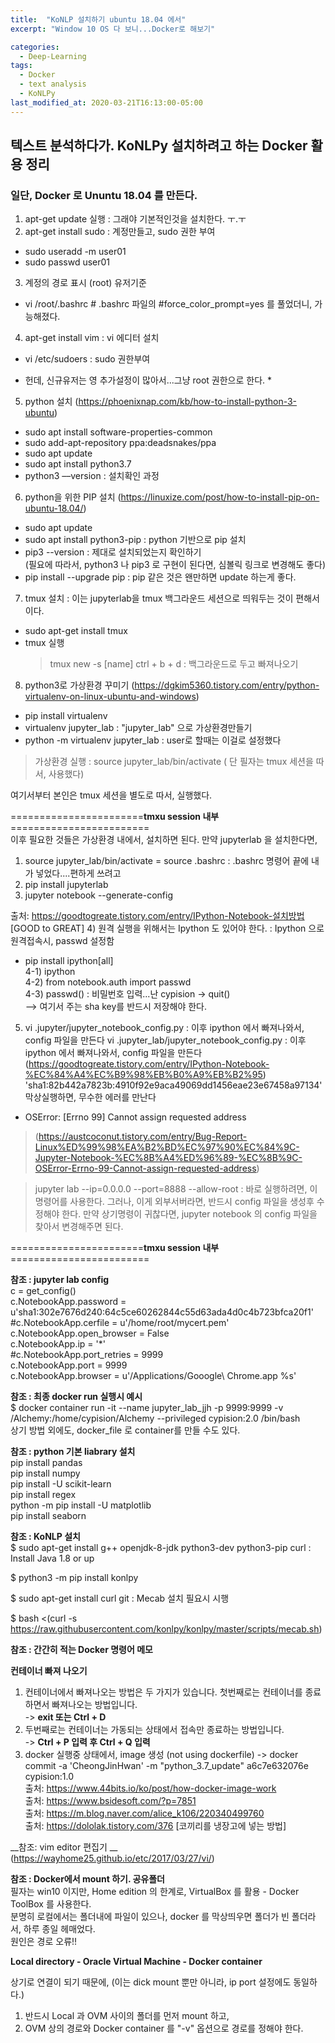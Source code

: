 ```yaml
---
title:  "KoNLP 설치하기 ubuntu 18.04 에서"
excerpt: "Window 10 OS 다 보니...Docker로 해보기"

categories:
  - Deep-Learning
tags:
  - Docker
  - text analysis
  - KoNLPy
last_modified_at: 2020-03-21T16:13:00-05:00
---
```


## 텍스트 분석하다가. KoNLPy 설치하려고 하는 Docker 활용 정리

### 일단, Docker 로 Ununtu 18.04 를 만든다.

1. apt-get update 실행 : 그래야 기본적인것을 설치한다. ㅜ.ㅜ  
2. apt-get install sudo : 계정만들고, sudo 권한 부여  
 - sudo useradd -m user01
 - sudo passwd user01 
 
3. 계정의 경로 표시 (root) 유저기준
 - vi /root/.bashrc # .bashrc 파일의 #force_color_prompt=yes 를 풀었더니, 가능해졌다.  
 
4. apt-get install vim : vi 에디터 설치
 - vi /etc/sudoers  :  sudo 권한부여  
 * 헌데,  신규유저는 영 추가설정이 많아서...그냥 root 권한으로 한다. *
 
5. python 설치 (https://phoenixnap.com/kb/how-to-install-python-3-ubuntu)
 - sudo apt install software-properties-common
 - sudo add-apt-repository ppa:deadsnakes/ppa
 - sudo apt update
 - sudo apt install python3.7
 - python3 ––version : 설치확인 과정
6. python을 위한 PIP 설치 (https://linuxize.com/post/how-to-install-pip-on-ubuntu-18.04/)
 - sudo apt update
 - sudo apt install python3-pip : python 기반으로 pip 설치
 - pip3 --version : 제대로 설치되었는지 확인하기  
   (필요에 따라서, python3 나 pip3 로 구현이 된다면,  심볼릭 링크로 변경해도 좋다)  
 - pip install --upgrade pip : pip 같은 것은 왠만하면 update 하는게 좋다.

7. tmux 설치 : 이는 jupyterlab을 tmux 백그라운드 세션으로 띄워두는 것이 편해서이다.
 - sudo apt-get install tmux
 - tmux 실행
   > tmux new -s [name]
   > ctrl + b + d : 백그라운드로 두고 빠져나오기


8. python3로 가상환경 꾸미기 (https://dgkim5360.tistory.com/entry/python-virtualenv-on-linux-ubuntu-and-windows)
 - pip install virtualenv  
 - virtualenv jupyter_lab : "jupyter_lab" 으로 가상환경만들기  
 - python -m virtualenv jupyter_lab : user로 할때는 이걸로 설정했다 
 > 가상환경 실행 : source jupyter_lab/bin/activate ( 단 필자는 tmux 세션을 따서, 사용했다)

여기서부터 본인은 tmux 세션을 별도로 따서, 실행했다.  
  
=======================__tmxu session 내부__========================  
이후 필요한 것들은 가상환경 내에서, 설치하면 된다. 만약 jupyterlab 을 설치한다면, 

1) source jupyter_lab/bin/activate = source .bashrc : .bashrc 명령어 끝에 내가 넣었다....편하게 쓰려고  
2) pip install jupyterlab  
3) jupyter notebook --generate-config

출처: https://goodtogreate.tistory.com/entry/IPython-Notebook-설치방법 [GOOD to GREAT]
4) 원격 실행을 위해서는 Ipython 도 있어야 한다. : Ipython 으로 원격접속시, passwd 설정함
 - pip install ipython[all]  
 4-1) ipython  
 4-2) from notebook.auth import passwd  
 4-3) passwd() : 비밀번호 입력...난 cypision  -> quit()  
    --> 여기서 주는 sha key를 반드시 저장해야 한다.  
    
 5) vi .jupyter/jupyter_notebook_config.py  : 이후 ipython 에서 빠져나와서, config 파일을 만든다
    vi .jupyter_lab/jupyter_notebook_config.py  : 이후 ipython 에서 빠져나와서, config 파일을 만든다
 (https://goodtogreate.tistory.com/entry/IPython-Notebook-%EC%84%A4%EC%B9%98%EB%B0%A9%EB%B2%95)  
   'sha1:82b442a7823b:4910f92e9aca49069dd1456eae23e67458a97134'  
막상실행하면, 무수한 에러를 만난다
- OSError: [Errno 99] Cannot assign requested address
> (https://austcoconut.tistory.com/entry/Bug-Report-Linux%ED%99%98%EA%B2%BD%EC%97%90%EC%84%9C-Jupyter-Notebook-%EC%8B%A4%ED%96%89-%EC%8B%9C-OSError-Errno-99-Cannot-assign-requested-address)  

> jupyter lab --ip=0.0.0.0 --port=8888 --allow-root  : 바로 실행하려면, 이 명령어를 사용한다. 그러나, 이게 외부서버라면, 반드시 config 파일을 생성후 수정해야 한다.
  만약 상기명령이 귀찮다면, jupyter notebook 의 config 파일을 찾아서 변경해주면 된다.  
  
=======================__tmxu session 내부__========================

**참조 : jupyter lab config**  
    c = get_config()  
    c.NotebookApp.password = u'sha1:302e7676d240:64c5ce60262844c55d63ada4d0c4b723bfca20f1'  
    #c.NotebookApp.cerfile = u'/home/root/mycert.pem'  
    c.NotebookApp.open_browser = False  
    c.NotebookApp.ip = '*'  
    #c.NotebookApp.port_retries = 9999  
    c.NotebookApp.port = 9999  
    c.NotebookApp.browser = u'/Applications/Gooogle\ Chrome.app %s'

**참조 : 최종 docker run 실행시 예시**  
$ docker container run -it --name jupyter_lab_jjh -p 9999:9999 -v /Alchemy:/home/cypision/Alchemy --privileged cypision:2.0 /bin/bash  
상기 방법 외에도, docker_file 로 container를 만들 수도 있다.

**참조 : python 기본 liabrary 설치**  
pip install pandas  
pip install numpy  
pip install -U scikit-learn  
pip install regex  
python -m pip install -U matplotlib  
pip install seaborn  

**참조 : KoNLP 설치**  
$ sudo apt-get install g++ openjdk-8-jdk python3-dev python3-pip curl : Install Java 1.8 or up  

$ python3 -m pip install konlpy  

$ sudo apt-get install curl git : Mecab 설치 필요시 시행  

$ bash <(curl -s https://raw.githubusercontent.com/konlpy/konlpy/master/scripts/mecab.sh)  

__참조 : 간간히 적는 Docker 명령어 메모__

**컨테이너 빠져 나오기**
1) 컨테이너에서 빠져나오는 방법은 두 가지가 있습니다. 첫번째로는 컨테이너를 종료하면서 빠져나오는 방법입니다.  
  -> __exit 또는 Ctrl + D__  
2) 두번째로는 컨테이너는 가동되는 상태에서 접속만 종료하는 방법입니다.  
  -> __Ctrl + P 입력 후 Ctrl + Q 입력__  
3) docker 실행중 상태에서, image 생성 (not using dockerfile)
 -> docker commit -a 'CheongJinHwan' -m "python_3.7_update" a6c7e632076e cypision:1.0  
출처: https://www.44bits.io/ko/post/how-docker-image-work  
출처: https://www.bsidesoft.com/?p=7851  
출처: https://m.blog.naver.com/alice_k106/220340499760  
출처: https://dololak.tistory.com/376 [코끼리를 냉장고에 넣는 방법]  

__참조: vim editor 편집기  __  
(https://wayhome25.github.io/etc/2017/03/27/vi/)

**참조 : Docker에서 mount 하기. 공유폴더**  
필자는 win10 이지만, Home edition 의 한계로, VirtualBox 를 활용 - Docker ToolBox 를 사용한다.  
분명히 로컬에서는 폴더내에 파일이 있으나, docker 를 막상띄우면 폴더가 빈 폴더라서, 하루 종일 헤매었다.  
원인은 경로 오류!!  

__Local directory - Oracle Virtual Machine - Docker container__

상기로 연결이 되기 때문에,  (이는 dick mount 뿐만 아니라, ip port 설정에도 동일하다.)
1) 반드시 Local 과 OVM 사이의 폴더를 먼저 mount 하고,   
2) OVM 상의 경로와 Docker container 를 "-v" 옵션으로 경로를 정해야 한다.







